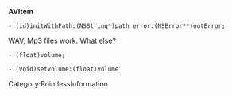 **AVItem**

    - (id)initWithPath:(NSString*)path error:(NSError**)outError;

WAV, Mp3 files work. What else?

    - (float)volume;

    - (void)setVolume:(float)volume


Category:PointlessInformation‏‎

